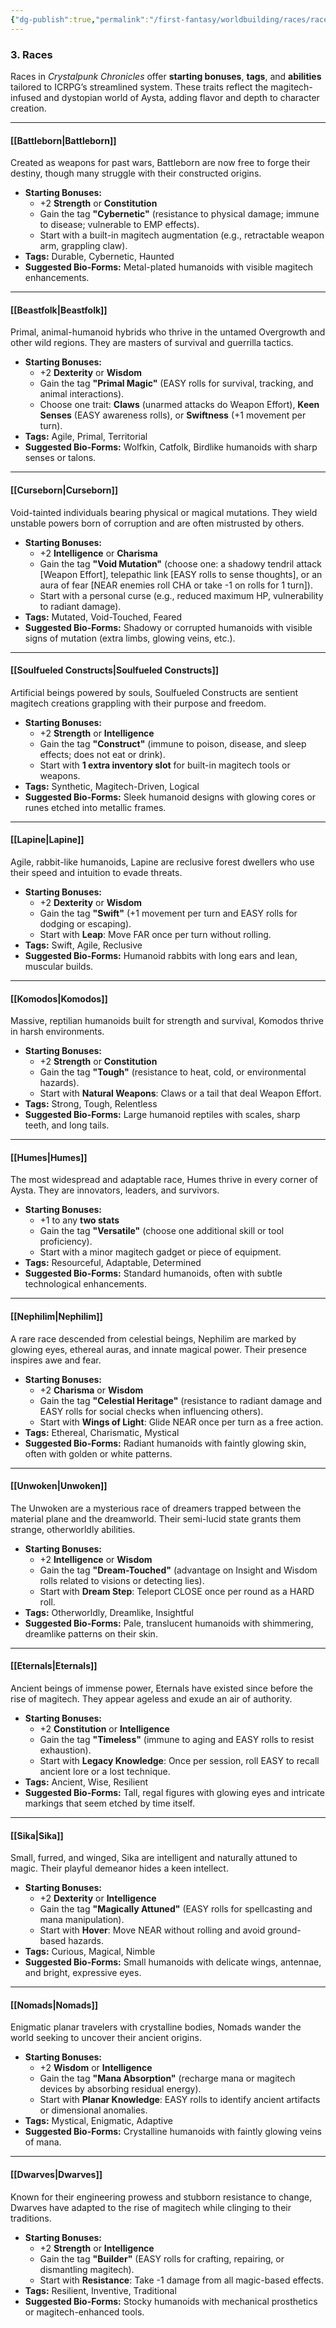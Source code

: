 ```yaml
---
{"dg-publish":true,"permalink":"/first-fantasy/worldbuilding/races/races-overview/"}
---
```


### **3. Races**

Races in _Crystalpunk Chronicles_ offer **starting bonuses**, **tags**, and **abilities** tailored to ICRPG’s streamlined system. These traits reflect the magitech-infused and dystopian world of Aysta, adding flavor and depth to character creation.

---

#### **[[Battleborn\|Battleborn]]**

Created as weapons for past wars, Battleborn are now free to forge their destiny, though many struggle with their constructed origins.

- **Starting Bonuses:**
    - +2 **Strength** or **Constitution**
    - Gain the tag **"Cybernetic"** (resistance to physical damage; immune to disease; vulnerable to EMP effects).
    - Start with a built-in magitech augmentation (e.g., retractable weapon arm, grappling claw).
- **Tags:** Durable, Cybernetic, Haunted
- **Suggested Bio-Forms:** Metal-plated humanoids with visible magitech enhancements.

---

#### **[[Beastfolk\|Beastfolk]]**

Primal, animal-humanoid hybrids who thrive in the untamed Overgrowth and other wild regions. They are masters of survival and guerrilla tactics.

- **Starting Bonuses:**
    - +2 **Dexterity** or **Wisdom**
    - Gain the tag **"Primal Magic"** (EASY rolls for survival, tracking, and animal interactions).
    - Choose one trait: **Claws** (unarmed attacks do Weapon Effort), **Keen Senses** (EASY awareness rolls), or **Swiftness** (+1 movement per turn).
- **Tags:** Agile, Primal, Territorial
- **Suggested Bio-Forms:** Wolfkin, Catfolk, Birdlike humanoids with sharp senses or talons.

---

#### **[[Curseborn\|Curseborn]]**

Void-tainted individuals bearing physical or magical mutations. They wield unstable powers born of corruption and are often mistrusted by others.

- **Starting Bonuses:**
    - +2 **Intelligence** or **Charisma**
    - Gain the tag **"Void Mutation"** (choose one: a shadowy tendril attack [Weapon Effort], telepathic link [EASY rolls to sense thoughts], or an aura of fear [NEAR enemies roll CHA or take -1 on rolls for 1 turn]).
    - Start with a personal curse (e.g., reduced maximum HP, vulnerability to radiant damage).
- **Tags:** Mutated, Void-Touched, Feared
- **Suggested Bio-Forms:** Shadowy or corrupted humanoids with visible signs of mutation (extra limbs, glowing veins, etc.).

---

#### **[[Soulfueled Constructs\|Soulfueled Constructs]]**

Artificial beings powered by souls, Soulfueled Constructs are sentient magitech creations grappling with their purpose and freedom.

- **Starting Bonuses:**
    - +2 **Strength** or **Intelligence**
    - Gain the tag **"Construct"** (immune to poison, disease, and sleep effects; does not eat or drink).
    - Start with **1 extra inventory slot** for built-in magitech tools or weapons.
- **Tags:** Synthetic, Magitech-Driven, Logical
- **Suggested Bio-Forms:** Sleek humanoid designs with glowing cores or runes etched into metallic frames.

---

#### **[[Lapine\|Lapine]]**

Agile, rabbit-like humanoids, Lapine are reclusive forest dwellers who use their speed and intuition to evade threats.

- **Starting Bonuses:**
    - +2 **Dexterity** or **Wisdom**
    - Gain the tag **"Swift"** (+1 movement per turn and EASY rolls for dodging or escaping).
    - Start with **Leap**: Move FAR once per turn without rolling.
- **Tags:** Swift, Agile, Reclusive
- **Suggested Bio-Forms:** Humanoid rabbits with long ears and lean, muscular builds.

---

#### **[[Komodos\|Komodos]]**

Massive, reptilian humanoids built for strength and survival, Komodos thrive in harsh environments.

- **Starting Bonuses:**
    - +2 **Strength** or **Constitution**
    - Gain the tag **"Tough"** (resistance to heat, cold, or environmental hazards).
    - Start with **Natural Weapons**: Claws or a tail that deal Weapon Effort.
- **Tags:** Strong, Tough, Relentless
- **Suggested Bio-Forms:** Large humanoid reptiles with scales, sharp teeth, and long tails.

---

#### **[[Humes\|Humes]]**

The most widespread and adaptable race, Humes thrive in every corner of Aysta. They are innovators, leaders, and survivors.

- **Starting Bonuses:**
    - +1 to any **two stats**
    - Gain the tag **"Versatile"** (choose one additional skill or tool proficiency).
    - Start with a minor magitech gadget or piece of equipment.
- **Tags:** Resourceful, Adaptable, Determined
- **Suggested Bio-Forms:** Standard humanoids, often with subtle technological enhancements.

---

#### **[[Nephilim\|Nephilim]]**

A rare race descended from celestial beings, Nephilim are marked by glowing eyes, ethereal auras, and innate magical power. Their presence inspires awe and fear.

- **Starting Bonuses:**
    - +2 **Charisma** or **Wisdom**
    - Gain the tag **"Celestial Heritage"** (resistance to radiant damage and EASY rolls for social checks when influencing others).
    - Start with **Wings of Light**: Glide NEAR once per turn as a free action.
- **Tags:** Ethereal, Charismatic, Mystical
- **Suggested Bio-Forms:** Radiant humanoids with faintly glowing skin, often with golden or white patterns.

---

#### **[[Unwoken\|Unwoken]]**

The Unwoken are a mysterious race of dreamers trapped between the material plane and the dreamworld. Their semi-lucid state grants them strange, otherworldly abilities.

- **Starting Bonuses:**
    - +2 **Intelligence** or **Wisdom**
    - Gain the tag **"Dream-Touched"** (advantage on Insight and Wisdom rolls related to visions or detecting lies).
    - Start with **Dream Step**: Teleport CLOSE once per round as a HARD roll.
- **Tags:** Otherworldly, Dreamlike, Insightful
- **Suggested Bio-Forms:** Pale, translucent humanoids with shimmering, dreamlike patterns on their skin.

---

#### **[[Eternals\|Eternals]]**

Ancient beings of immense power, Eternals have existed since before the rise of magitech. They appear ageless and exude an air of authority.

- **Starting Bonuses:**
    - +2 **Constitution** or **Intelligence**
    - Gain the tag **"Timeless"** (immune to aging and EASY rolls to resist exhaustion).
    - Start with **Legacy Knowledge**: Once per session, roll EASY to recall ancient lore or a lost technique.
- **Tags:** Ancient, Wise, Resilient
- **Suggested Bio-Forms:** Tall, regal figures with glowing eyes and intricate markings that seem etched by time itself.

---

#### **[[Sika\|Sika]]**

Small, furred, and winged, Sika are intelligent and naturally attuned to magic. Their playful demeanor hides a keen intellect.

- **Starting Bonuses:**
    - +2 **Dexterity** or **Intelligence**
    - Gain the tag **"Magically Attuned"** (EASY rolls for spellcasting and mana manipulation).
    - Start with **Hover**: Move NEAR without rolling and avoid ground-based hazards.
- **Tags:** Curious, Magical, Nimble
- **Suggested Bio-Forms:** Small humanoids with delicate wings, antennae, and bright, expressive eyes.

---

#### **[[Nomads\|Nomads]]**

Enigmatic planar travelers with crystalline bodies, Nomads wander the world seeking to uncover their ancient origins.

- **Starting Bonuses:**
    - +2 **Wisdom** or **Intelligence**
    - Gain the tag **"Mana Absorption"** (recharge mana or magitech devices by absorbing residual energy).
    - Start with **Planar Knowledge**: EASY rolls to identify ancient artifacts or dimensional anomalies.
- **Tags:** Mystical, Enigmatic, Adaptive
- **Suggested Bio-Forms:** Crystalline humanoids with faintly glowing veins of mana.

---

#### **[[Dwarves\|Dwarves]]**

Known for their engineering prowess and stubborn resistance to change, Dwarves have adapted to the rise of magitech while clinging to their traditions.

- **Starting Bonuses:**
    - +2 **Strength** or **Intelligence**
    - Gain the tag **"Builder"** (EASY rolls for crafting, repairing, or dismantling magitech).
    - Start with **Resistance**: Take -1 damage from all magic-based effects.
- **Tags:** Resilient, Inventive, Traditional
- **Suggested Bio-Forms:** Stocky humanoids with mechanical prosthetics or magitech-enhanced tools.
